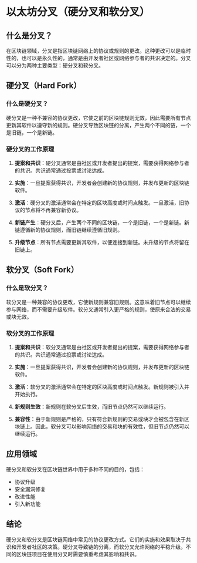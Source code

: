 ﻿# 以太坊分叉（硬分叉和软分叉）

## 什么是分叉？

在区块链领域，分叉是指区块链网络上的协议或规则的更改。这种更改可以是临时性的，也可以是永久性的，通常是由开发者社区或网络参与者的共识决定的。分叉可以分为两种主要类型：硬分叉和软分叉。

## 硬分叉（Hard Fork）

### 什么是硬分叉？

硬分叉是一种不兼容的协议更改，它使之前的区块链规则无效，因此需要所有节点更新其软件以遵守新的规则。硬分叉导致区块链的分离，产生两个不同的链，一个是旧链，一个是新链。

### 硬分叉的工作原理

1.  **提案和共识**：硬分叉通常是由社区或开发者提出的提案，需要获得网络参与者的共识。共识通常通过投票或讨论达成。
    
2.  **实施**：一旦提案获得共识，开发者会创建新的协议规则，并发布更新的区块链软件。
    
3.  **激活**：硬分叉的激活通常会在特定的区块高度或时间点触发。一旦激活，旧协议的节点将不再兼容新协议。
    
4.  **新链产生**：硬分叉后，产生两个不同的区块链，一个是旧链，一个是新链。新链遵循新的协议规则，而旧链继续遵循旧规则。
    
5.  **升级节点**：所有节点需要更新其软件，以便连接到新链。未升级的节点将留在旧链上。
    

## 软分叉（Soft Fork）

### 什么是软分叉？

软分叉是一种兼容的协议更改，它使新规则兼容旧规则。这意味着旧节点可以继续参与网络，而不需要升级软件。软分叉通常引入更严格的规则，使原来合法的交易或块无效。

### 软分叉的工作原理

1.  **提案和共识**：软分叉通常是由社区或开发者提出的提案，需要获得网络参与者的共识。共识通常通过投票或讨论达成。
    
2.  **实施**：一旦提案获得共识，开发者会创建新的协议规则，并发布更新的区块链软件。
    
3.  **激活**：软分叉的激活通常会在特定的区块高度或时间点触发。新规则被引入并开始执行。
    
4.  **新规则生效**：新规则在软分叉后生效，而旧节点仍然可以继续运行。
    
5.  **兼容性**：由于新规则是严格的，只有符合新规则的交易或块才会被包含在新区块链上。因此，软分叉可以影响网络的交易和块的有效性，但旧节点仍然可以继续运行。
    

## 应用领域

硬分叉和软分叉在区块链世界中用于多种不同的目的，包括：

-   协议升级
-   安全漏洞修复
-   改进性能
-   引入新功能

## 结论

硬分叉和软分叉是区块链网络中常见的协议更改方式。它们的实施和效果取决于共识和开发者社区的决策。硬分叉导致链的分离，而软分叉允许网络的平稳升级。不同的区块链项目在使用分叉时需要慎重考虑其影响和共识。
